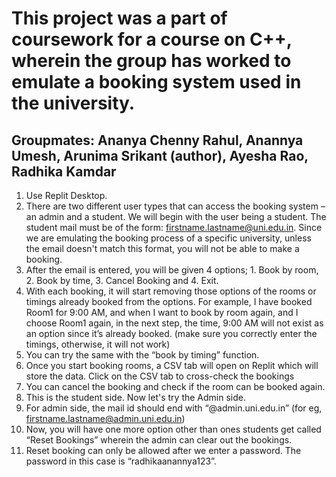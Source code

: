 # This project was a part of coursework for a course on C++, wherein the group has worked to emulate a booking system used in the university.
## Groupmates: Ananya Chenny Rahul, Anannya Umesh, Arunima Srikant (author), Ayesha Rao, Radhika Kamdar
1. Use Replit Desktop.
2. There are two different user types that can access the booking system – an admin and a student. We will begin with the user being a student. The student mail must be of the form: firstname.lastname@uni.edu.in. Since we are emulating the booking process of a specific university, unless the email doesn't match this format, you will not be able to make a booking.
3. After the email is entered, you will be given 4 options; 1. Book by room, 2. Book by time, 3. Cancel Booking and 4. Exit.
4. With each booking, it will start removing those options of the rooms or timings already booked from the options. For example, I have booked Room1 for 9:00 AM, and when I want to book by room again, and I choose Room1 again, in the next step, the time, 9:00 AM will not exist as an option since it’s already booked. (make sure you correctly enter the timings, otherwise, it will not work)
5. You can try the same with the “book by timing” function. 
6. Once you start booking rooms, a CSV tab will open on Replit which will store the data. Click on the CSV tab to cross-check the bookings
7. You can cancel the booking and check if the room can be booked again.
8. This is the student side. Now let's try the Admin side. 
9. For admin side, the mail id should end with “@admin.uni.edu.in” (for eg, firstname.lastname@admin.uni.edu.in)
10. Now, you will have one more option other than ones students get called “Reset Bookings” wherein the admin can clear out the bookings.
11. Reset booking can only be allowed after we enter a password. The password in this case is “radhikaanannya123”. 
